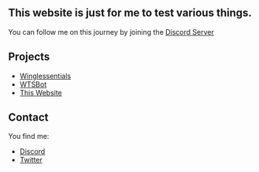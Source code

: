 ## This website is just for me to test various things.

You can follow me on this journey by joining the [Discord Server](https://discord.gg/NDuwKd5)



## Projects

- [Winglessentials](https://github.com/WinglessWhistle/Winglessentials)
- [WTSBot](https://github.com/WinglessWhistle/WinglessTestingStuffDiscordBot)
- [This Website](https://github.com/WinglessWhistle/winglesswhistle.github.io)



## Contact
You find me:
- [Discord](https://discord.gg/NDuwKd5)
- [Twitter](https://twitter.com/winglesswhistle)
